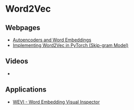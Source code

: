 # Word2Vec

## Webpages
* [Autoencoders and Word Embeddings](https://ayearofai.com/lenny-2-autoencoders-and-word-embeddings-oh-my-576403b0113a)
* [Implementing Word2Vec in PyTorch (Skip-gram Model)](https://towardsdatascience.com/implementing-word2vec-in-pytorch-skip-gram-model-e6bae040d2fb)

## Videos
* []()

## Applications
* [WEVI - Word Embedding Visual Inspector](https://ronxin.github.io/wevi/)
